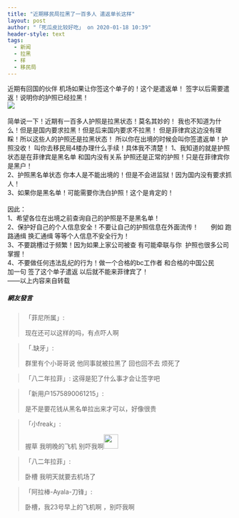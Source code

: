 ```yaml
---
title: "近期移民局拉黑了一百多人 遣返单长这样"
layout: post
author: "「死瓜皮比较好吃」 on 2020-01-18 10:39"
header-style: text
tags:
  - 新闻
  - 拉黑
  - 样
  - 移民局
---
```


近期有回国的伙伴 机场如果让你签这个单子的！这个是遣返单！
签字以后需要遣返！说明你的护照已经拉黑！
<br>
<img src="http://images.feileyuan.com/images/ueditor/2020011810330000331332.jpg">
<br>
<br>
简单说一下！近期有一百多人护照是拉黑状态！莫名其妙的！
我也不知道为什么！但是是国内要求拉黑！但是后来国内要求不拉黑！
但是菲律宾这边没有理睬！所以这些人的护照还是拉黑状态！
所以你在出境的时候会叫你签遣返单！护照没收！
叫你去移民局4楼办理什么手续！具体我不清楚！
1、我知道的就是护照状态是在菲律宾是黑名单 和国内没有关系 护照还是正常的护照！只是在菲律宾你是黑户！
<br>
2、护照黑名单状态 你本人是不能出境的！但是不会进监狱！因为国内没有要求抓人！
<br>
3、如果你是黑名单！可能需要你洗白护照！这个是肯定的！
<br>
<br>
因此：
<br>
1、希望各位在出境之前查询自己的护照是不是黑名单！
<br>
2、保护好自己的个人信息安全！不要让自己的护照信息在外面流传！
&nbsp; &nbsp; &nbsp; 例如 跑路通缉 换汇通缉 等等个人信息不安全行为！
<br>
3、不要跳槽过于频繁！因为如果上家公司被查 有可能牵联与你&nbsp; 护照也很多公司掌握！
<br>
4、不要做任何违法乱纪的行为！做一个合格的bc工作者 和合格的中国公民&nbsp; &nbsp;
<br>
加一句 签了这个单子遣返 以后就不能来菲律宾了！
<br>
——以上内容来自转载
<br>

##### 網友發言 
> 「菲尼所属」:
> <p>现在还可以这样的吗，有点吓人啊</p>

> 「.缺牙」:
> <p>群里有个小哥哥说 他同事就被拉黑了 回也回不去 烦死了</p>

> 「八二年拉菲」:
> 这得是犯了什么事才会让签字吧

> 「新用户1575890061215」:
> <p>是不是要花钱从黑名单拉出来才可以，好像很贵</p>

> 「小freak」:
> <p>握草 我明晚的飞机 别吓我啊<img src="http://images.feileyuan.com/images/ueditor/dialogs/emotion/images/default/df_003.gif" width="32" height="32"></p>

> 「八二年拉菲」:
> <p>卧槽 我明天就要去机场了</p>

> 「阿拉棒-Ayala-刀锋」:
> <p>卧槽，我23号早上的飞机啊 ，别吓我啊</p>


